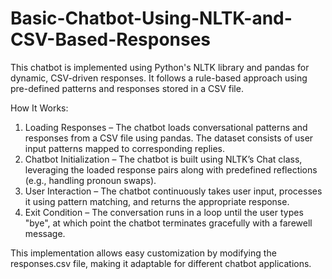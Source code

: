 # Basic-Chatbot-Using-NLTK-and-CSV-Based-Responses
This chatbot is implemented using Python's NLTK library and pandas for dynamic, CSV-driven responses. It follows a rule-based approach using pre-defined patterns and responses stored in a CSV file.

How It Works:

1. Loading Responses – The chatbot loads conversational patterns and responses from a CSV file using pandas. The dataset consists of user input patterns mapped to corresponding replies.
2. Chatbot Initialization – The chatbot is built using NLTK’s Chat class, leveraging the loaded response pairs along with predefined reflections (e.g., handling pronoun swaps).
3. User Interaction – The chatbot continuously takes user input, processes it using pattern matching, and returns the appropriate response.
4. Exit Condition – The conversation runs in a loop until the user types "bye", at which point the chatbot terminates gracefully with a farewell message.
   
This implementation allows easy customization by modifying the responses.csv file, making it adaptable for different chatbot applications.
